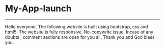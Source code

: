 # My-App-launch
--------------------------------------------------------------------------------------------------------------------------------------
Hello everyone,
The following website is built using 
bootstrap,
css and html5. 
The website is fully responsive.
No-copywrite issue.
Incase of any doubts , comment sections are open for you all.
Thank you and God bless you.
